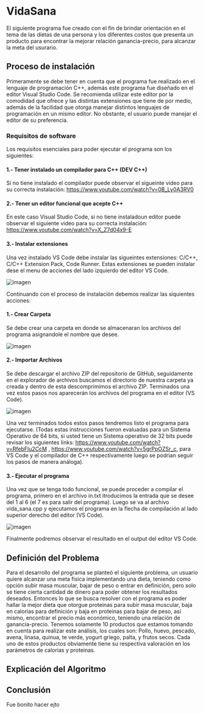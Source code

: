 # VidaSana

El siguiente programa fue creado con el fin de brindar orientación en el tema de las dietas 
de una persona y los diferentes costos que presenta un producto para encontrar la mejorar relación
ganancia-precio, para alcanzar la meta del usurario.

## Proceso de instalación

Primeramente se debe tener en cuenta que el programa fue realizado en el lenguaje de programación C++,
además este programa fue diseñado en el editor Visual Studio Code. Se recomienda utilizar este editor 
por la comodidad que ofrece y las distintas extensiones que tiene de por medio, además de la facilidad
que otorga manejar distintos lenguajes de programación en un mismo editor. No obstante, el usuario puede
manejar el editor de su preferencia.

### Requisitos de software

Los requisitos esenciales para poder ejecutar el programa son los siguientes:

#### 1.- Tener instalado un compilador para C++ (DEV C++) 
Si no tiene instalado el compilador puede observar el sigueinte video para su 
correcta instalación: https://www.youtube.com/watch?v=0B_Ly0A3RV0

#### 2.- Tener un editor funcional que acepte C++
En este caso Visual Studio Code, si no tiene instaladoun editor puede observar el 
siguiente video para su correcta instalación: https://www.youtube.com/watch?v=X_Z7d04x9-E

#### 3.- Instalar extensiones
Una vez instalado VS Code debe instalar las sigueintes extensiones: C/C++, C/C++ Extension Pack, Code Runner.
Estas extensiones se pueden instalar dese el menu de acciones del lado izquierdo del editor VS Code.

![imagen](https://user-images.githubusercontent.com/90929324/167324671-19222b16-e4c6-44a7-99a0-9e8ffef3c957.png)

Continuando con el proceso de instalación debemos realizar las siquientes acciones:

#### 1.- Crear Carpeta
Se debe crear una carpeta en donde se almacenaran los archivos del programa asignandole el nombre que desee.


![imagen](https://user-images.githubusercontent.com/90929324/167324711-262b7616-05a9-4383-8dcf-d4c44d313be8.png)


#### 2.- Importar Archivos
Se debe descargar el archivo ZIP del repositorio de GitHub, seguidamente en el explorador de archivos buscamos el directorio 
de nuestra carpeta ya creada y dentro de esta descomprimimos el archivo ZIP. Terminados una vez estos pasos nos aparecerán 
los archivos del programa en el editor (VS Code).


![imagen](https://user-images.githubusercontent.com/90929324/167324597-9da71de3-f413-42c5-ba30-7cc98a5113ff.png)


Una vez terminados todos estos pasos tendremos listo el programa para ejecutarse.
(Todas estas instrucciones fueron evaluadas para un Sistema Operativo de 64 bits,
si usted tiene un Sistema operativo de 32 bits puede revisar los siguientes links: https://www.youtube.com/watch?v=RfebFlu2CcM , https://www.youtube.com/watch?v=5grPpOZSr_c, para VS Code y el compilador de C++
respectivamente luego se podrian seguir los pasos de manera análoga).


#### 3.- Ejecutar el programa
Una vez que se tenga todo funcional, se puede proceder a compilar el programa, primero en el archivo in.txt itroducimos 
la entrada que se desee del 1 al 6 (el 7 es para salir del programa).
Luego se va al archivo vida_sana.cpp y ejecutamos el programa en la flecha de compilación al lado superior derecho del editor (VS Code). 


![imagen](https://user-images.githubusercontent.com/90929324/167505358-5001ffde-f964-436d-880b-d96c80fb738d.png)


Finalmente podremos observar el resultado en el output del editor VS Code.


## Definición del Problema
Para el desarrollo del programa se planteó el siguiente problema, un usuario quiere alcanzar una meta fisica implementando una dieta,
teniendo como opción subir masa muscular, bajar de peso o entrar en definición, pero solo se tiene cierta cantidad de dinero para poder 
obtener los resultados deseados. Entonces lo que se busca resolver con el programa es poder hallar la mejor dieta que otorgue proteinas para 
subir masa muscular, baja en calorias para definición y baja en proteinas para bajar de peso, así mismo, encontrar el precio más económico, teniendo 
una relación de ganancia-precio. Tenemos solamente 10 productos que estamos tomando en cuenta para realizar este análisis, los cuales son:
Pollo, huevo, pescado, avena, linasa, quinua, te verde, yogurt griego, palta, y frutos secos. Cada uno de estos productos obviamente tiene su respectiva valoración en los parámetros de calorias y proteinas.


## Explicación del Algoritmo


## Conclusión 
Fue bonito hacer ejto






